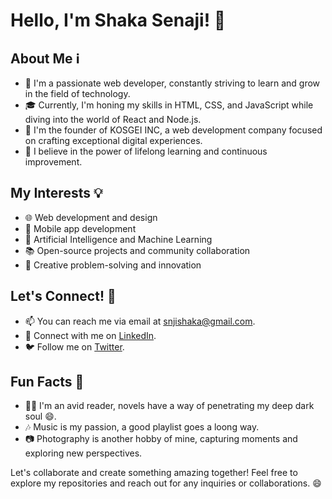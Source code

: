 # Hello, I'm Shaka Senaji! 👋

## About Me ℹ️

- 🚀 I'm a passionate web developer, constantly striving to learn and grow in the field of technology.
- 🎓 Currently, I'm honing my skills in HTML, CSS, and JavaScript while diving into the world of React and Node.js.
- 💼 I'm the founder of KOSGEI INC, a web development company focused on crafting exceptional digital experiences.
- 🌱 I believe in the power of lifelong learning and continuous improvement.

## My Interests 💡

- 🌐 Web development and design
- 📱 Mobile app development
- 🤖 Artificial Intelligence and Machine Learning
- 📚 Open-source projects and community collaboration
- 🎨 Creative problem-solving and innovation

## Let's Connect! 🤝

- 📫 You can reach me via email at [snjishaka@gmail.com](mailto:your.snjishaka@gmail.com).
- 🔗 Connect with me on [LinkedIn](www.linkedin.com/in/snji-shaka).
- 🐦 Follow me on [Twitter](https://twitter.com/your-twitter-handle).

## Fun Facts 🎉

- 🏄‍♂️ I'm an avid reader, novels have a way of penetrating my deep dark soul 😄.
- 🎶 Music is my passion, a good playlist goes a loong way.
- 📷 Photography is another hobby of mine, capturing moments and exploring new perspectives.

Let's collaborate and create something amazing together! Feel free to explore my repositories and reach out for any inquiries or collaborations. 😄
